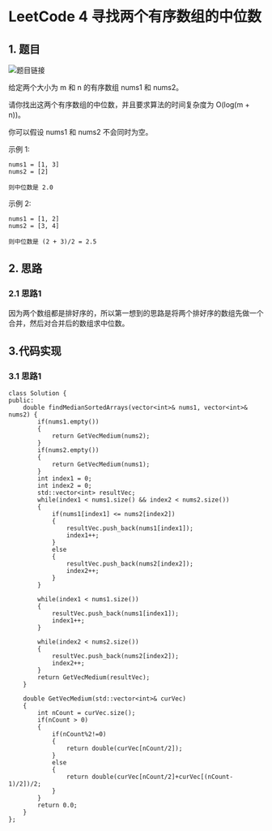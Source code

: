 # LeetCode 4 寻找两个有序数组的中位数

## 1. 题目 
![题目链接](https://leetcode-cn.com/problems/median-of-two-sorted-arrays/)

给定两个大小为 m 和 n 的有序数组 nums1 和 nums2。

请你找出这两个有序数组的中位数，并且要求算法的时间复杂度为 O(log(m + n))。

你可以假设 nums1 和 nums2 不会同时为空。

示例 1:

```
nums1 = [1, 3]
nums2 = [2]

则中位数是 2.0
```

示例 2:

```
nums1 = [1, 2]
nums2 = [3, 4]

则中位数是 (2 + 3)/2 = 2.5
```

## 2. 思路
### 2.1 思路1
因为两个数组都是排好序的，所以第一想到的思路是将两个排好序的数组先做一个合并，然后对合并后的数组求中位数。

## 3.代码实现

### 3.1 思路1
```
class Solution {
public:
    double findMedianSortedArrays(vector<int>& nums1, vector<int>& nums2) {
        if(nums1.empty())
        {
            return GetVecMedium(nums2);
        }
        if(nums2.empty())
        {
            return GetVecMedium(nums1);
        }
        int index1 = 0;
        int index2 = 0;
        std::vector<int> resultVec;
        while(index1 < nums1.size() && index2 < nums2.size())
        {
            if(nums1[index1] <= nums2[index2])
            {
                resultVec.push_back(nums1[index1]);
                index1++;
            }
            else
            {
                resultVec.push_back(nums2[index2]);
                index2++;
            }
        }

        while(index1 < nums1.size())
        {
            resultVec.push_back(nums1[index1]);
            index1++;
        }

        while(index2 < nums2.size())
        {
            resultVec.push_back(nums2[index2]);
            index2++;
        }
        return GetVecMedium(resultVec);
    }

    double GetVecMedium(std::vector<int>& curVec)
    {
        int nCount = curVec.size();
        if(nCount > 0)
        {
            if(nCount%2!=0)
            {
                return double(curVec[nCount/2]);
            }
            else
            {
                return double(curVec[nCount/2]+curVec[(nCount-1)/2])/2;
            }
        }
        return 0.0;
    }
};
```